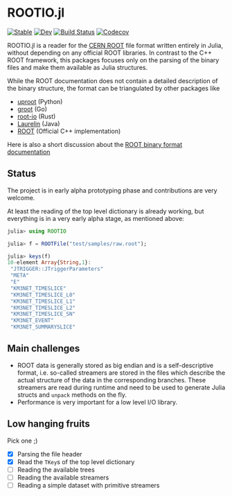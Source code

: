 # ROOTIO.jl

[![Stable](https://img.shields.io/badge/docs-stable-blue.svg)](https://tamasgal.github.io/ROOTIO.jl/stable)
[![Dev](https://img.shields.io/badge/docs-dev-blue.svg)](https://tamasgal.github.io/ROOTIO.jl/dev)
[![Build Status](https://travis-ci.com/tamasgal/ROOTIO.jl.svg?branch=master)](https://travis-ci.com/tamasgal/ROOTIO.jl)
[![Codecov](https://codecov.io/gh/tamasgal/ROOTIO.jl/branch/master/graph/badge.svg)](https://codecov.io/gh/tamasgal/ROOTIO.jl)

ROOTIO.jl is a reader for the [CERN ROOT](https://root.cern) file format written
entirely in Julia, without depending on any official ROOT libraries. In contrast
to the C++ ROOT framework, this packages focuses only on the parsing of the
binary files and make them available as Julia structures.

While the ROOT documentation does not contain a detailed description of the
binary structure, the format can be triangulated by other packages like

- [uproot](https://github.com/scikit-hep/uproot) (Python)
- [groot](https://godoc.org/go-hep.org/x/hep/groot#hdr-File_layout) (Go)
- [root-io](https://github.com/cbourjau/alice-rs/tree/master/root-io) (Rust)
- [Laurelin](https://github.com/spark-root/laurelin) (Java)
- [ROOT](https://github.com/root-project/root) (Official C++ implementation)

Here is also a short discussion about the [ROOT binary format
documentation](https://github.com/scikit-hep/uproot/issues/401) 

## Status
The project is in early alpha prototyping phase and contributions are very
welcome.

At least the reading of the top level dictionary is already working, but
everything is in a very early alpha stage, as mentioned above:

``` julia
julia> using ROOTIO

julia> f = ROOTFile("test/samples/raw.root");

julia> keys(f)
10-element Array{String,1}:
 "JTRIGGER::JTriggerParameters"
 "META"
 "E"
 "KM3NET_TIMESLICE"
 "KM3NET_TIMESLICE_L0"
 "KM3NET_TIMESLICE_L1"
 "KM3NET_TIMESLICE_L2"
 "KM3NET_TIMESLICE_SN"
 "KM3NET_EVENT"
 "KM3NET_SUMMARYSLICE"
```

## Main challenges

- ROOT data is generally stored as big endian and is a
  self-descriptive format, i.e. so-called streamers are stored in the files
  which describe the actual structure of the data in the corresponding branches.
  These streamers are read during runtime and need to be used to generate
  Julia structs and `unpack` methods on the fly.
- Performance is very important for a low level I/O library.


## Low hanging fruits

Pick one ;)

- [x] Parsing the file header
- [x] Read the `TKey`s of the top level dictionary
- [ ] Reading the available trees
- [ ] Reading the available streamers
- [ ] Reading a simple dataset with primitive streamers
